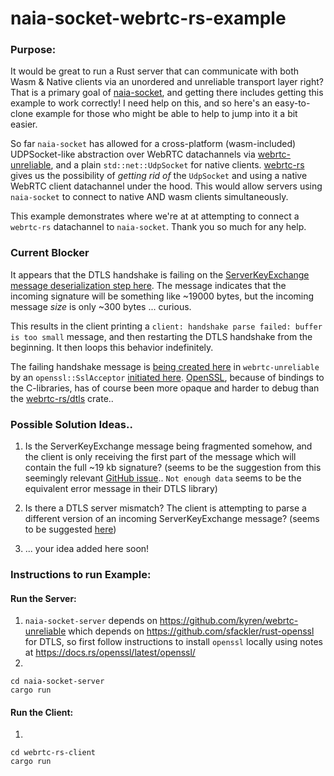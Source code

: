# naia-socket-webrtc-rs-example
### Purpose:
It would be great to run a Rust server that can communicate with both Wasm & Native
clients via an unordered and unreliable transport layer right? That is a primary goal
of [naia-socket](https://github.com/naia-lib/naia/tree/main/socket), and getting there includes
getting this example to work correctly! I need help on this, and so here's an
easy-to-clone example for those who might be able to help to jump into it a bit easier.

So far `naia-socket` has allowed for a cross-platform (wasm-included) UDPSocket-like
abstraction over WebRTC datachannels via
[webrtc-unreliable](https://github.com/kyren/webrtc-unreliable), and a plain
`std::net::UdpSocket` for native clients. [webrtc-rs](https://github.com/webrtc-rs/webrtc)
gives us the possibility of _getting rid of_ the `UdpSocket` and using a native WebRTC
client datachannel under the hood. This would allow servers using `naia-socket` to
connect to native AND wasm clients simultaneously.

This example demonstrates where we're at at attempting to connect a `webrtc-rs` datachannel
to `naia-socket`. Thank you so much for any help.

### Current Blocker
It appears that the DTLS handshake is failing on the
[ServerKeyExchange message deserialization step here](https://github.com/webrtc-rs/dtls/blob/611f052515e7090be661bcdd4d599f0d4c7bcdca/src/handshake/handshake_message_server_key_exchange.rs#L114).
The message indicates that the incoming signature will be something like ~19000 bytes,
but the incoming message _size_ is only ~300 bytes ... curious.

This results in the client printing a `client: handshake parse failed: buffer is too
small` message, and then restarting the DTLS handshake from the beginning. It then
loops this behavior indefinitely.

The failing handshake message is [being created here](https://github.com/kyren/webrtc-unreliable/blob/2ba6487d6e4d7f074f94d1b87fd54bd528b1cc36/src/client.rs#L235)
in `webrtc-unreliable` by an `openssl::SslAcceptor` [initiated here](https://github.com/kyren/webrtc-unreliable/blob/2ba6487d6e4d7f074f94d1b87fd54bd528b1cc36/src/crypto.rs#L56).
[OpenSSL](https://github.com/sfackler/rust-openssl), because of bindings to the C-libraries, has of course been more opaque and
harder to debug than the [webrtc-rs/dtls](https://github.com/webrtc-rs/dtls) crate..

### Possible Solution Ideas..
1. Is the ServerKeyExchange message being fragmented somehow, and the client is only
receiving the first part of the message which will contain the full ~19 kb signature?
   (seems to be the suggestion from this seemingly relevant [GitHub issue](https://github.com/confluentinc/confluent-kafka-go/issues/129)..
`Not enough data` seems to be the equivalent error message in their DTLS library)

2. Is there a DTLS server mismatch? The client is attempting to parse a different version
of an incoming ServerKeyExchange message? (seems to be suggested [here](https://stackoverflow.com/questions/56319622/dtls-handshake-failed-with-alert-after-serverhellodone))
3. ... your idea added here soon!

### Instructions to run Example:

#### Run the Server:
1. `naia-socket-server` depends on https://github.com/kyren/webrtc-unreliable
which depends on https://github.com/sfackler/rust-openssl for DTLS, so first
follow instructions to install `openssl` locally using notes at
https://docs.rs/openssl/latest/openssl/
2. 
````
cd naia-socket-server
cargo run
````

#### Run the Client:
1.
````
cd webrtc-rs-client
cargo run
````
